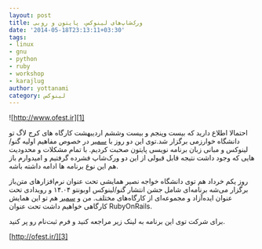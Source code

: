 ```yaml
---
layout: post
title: ورک‌شاپ‌های لینوکس، پایتون و روبی
date: '2014-05-18T23:13:11+03:30'
tags:
- linux
- gnu
- python
- ruby
- workshop
- karajlug
author: yottanami
category: لینوکس
---
```

![http://www.ofest.ir][1]

احتمالا اطلاع دارید که بیست وپنجم و بیست وششم اردیبهشت  کارگاه های کرج لاگ تو دانشگاه خوارزمی برگزار شد.توی این دو روز با [سمیر][2] در خصوص  مفاهیم اولیه گنو/لینوکس و مبانی زبان برنامه نویسی پایتون صحبت کردیم. با تمام مشکلات و محدودیت هایی که وجود داشت نتیجه قابل قبولی از این دو ورک‌شاپ فشرده گرفتیم و امیدوارم باز هم این نوع برنامه ها ادامه داشته باشه.

روز یکم خرداد هم توی دانشگاه خواجه نصیر همایشی تحت عنوان نرم‌افزار‌های متن‌باز برگزار می‌شه برنامه‌ای شامل جشن انتشار گنو/لینوکس اوبونتو ۱۴.۰۴ و رویدادی تحت عنوان ایده‌آزاد و مجموعه‌ای از کارگاه‌های مختلف.
من و [سمیر][2] هم تو این همایش کارگاهی خواهیم داشت تحت عنوان RubyOnRails.

برای شرکت توی این برنامه به لینک زیر مراجعه کنید و فرم ثبت‌نام رو پر کنید.

[http://ofest.ir/][3]


  [1]: http://ofest.ir/upload/974-604330-poster-ubuntu-land2.jpg
  [2]: http://www.lxsameer.com
  [3]: http://ofest.ir/
